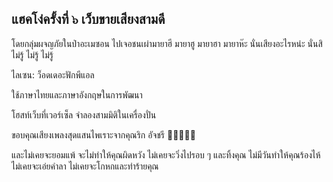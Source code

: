 แฮคโง่ครั้งที่ ๖ เว็บขายเสียงสามดี
---
โดยกลุ่มผจญภัยในป่าอะเมซอน ไปเจอชนเผ่ามายาฮี มายาฮู มายาฮา มายาห๊ะ นั่นเสียงอะไรหน่ะ นั่นสิ ไม่รู้ ไม่รู้ ไม่รู้

ไลเซน: ว็อดเดอะฟักพีแอล

ใช้ภาษาไทยและภาษาอังกฤษในการพัฒนา

โฮสท์เว็บที่เวอร์เซ็ล จำลองสามมิติในเครื่องปั่น

ขอบคุณเสียงเพลงสุดแสนไพเราะจากคุณริก อัจชรี 👦🏻🎤🕺🏻

และไม่เคยจะยอมแพ้
จะไม่ทำให้คุณผิดหวัง
ไม่เคยจะวิ่งไปรอบ ๆ และทิ้งคุณ
ไม่มีวันทำให้คุณร้องไห้
ไม่เคยจะเอ่ยคำลา
ไม่เคยจะโกหกและทำร้ายคุณ
